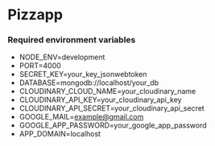 # Pizzapp

### Required environment variables

- NODE_ENV=development
- PORT=4000
- SECRET_KEY=your_key_jsonwebtoken
- DATABASE=mongodb://localhost/your_db
- CLOUDINARY_CLOUD_NAME=your_cloudinary_name
- CLOUDINARY_API_KEY=your_cloudinary_api_key
- CLOUDINARY_API_SECRET=your_cloudinary_api_secret
- GOOGLE_MAIL=example@gmail.com
- GOOGLE_APP_PASSWORD=your_google_app_password
- APP_DOMAIN=localhost
